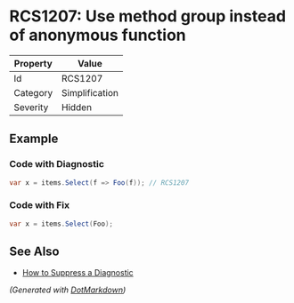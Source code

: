 # RCS1207: Use method group instead of anonymous function

| Property | Value          |
| -------- | -------------- |
| Id       | RCS1207        |
| Category | Simplification |
| Severity | Hidden         |

## Example

### Code with Diagnostic

```csharp
var x = items.Select(f => Foo(f)); // RCS1207
```

### Code with Fix

```csharp
var x = items.Select(Foo);
```

## See Also

* [How to Suppress a Diagnostic](../HowToConfigureAnalyzers.md#how-to-suppress-a-diagnostic)


*\(Generated with [DotMarkdown](http://github.com/JosefPihrt/DotMarkdown)\)*